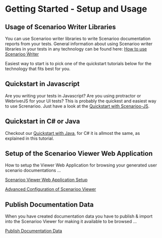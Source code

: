 # Getting Started - Setup and Usage

## Usage of Scenarioo Writer Libraries 

You can use Scenarioo writer libraries to write Scenarioo documentation reports from your tests. General information about using Scenarioo writer libraries in your tests in any technology can be found here:
[How to use Scenarioo Writer](How-to-use-Scenarioo-Writer-Library.md)

Easiest way to start is to pick one of the quickstart tutorials below for the technology that fits best for you.

## Quickstart in Javascript

Are you writing your tests in Javascript? Are you using protractor or WebriverJS for your UI tests? This is probably the quickest and easiest way to use Screnarioo. Just have a look at the [Quickstart with Scenarioo-JS](Quickstart-JS.md). 

## Quickstart in C# or Java

Checkout our [Quickstart with Java](Quickstart-Java.md), for C# it is allmost the same, as explained in this tutorial. 

## Setup of the Scenarioo Viewer Web Application

How to setup the Viewer Web Application for browsing your generated user scenario documentations ...

[Scenarioo Viewer Web Application Setup](Scenarioo-Viewer-Web-Application-Setup.md)

[Advanced Configuration of Scenarioo Viewer](Configuration.md)

## Publish Documentation Data

When you have created documentation data you have to publish & import into the Scenarioo Viewer for making it available to be browsed ... 

[Publish Documentation Data](Publish-Documentation-Data.md)

